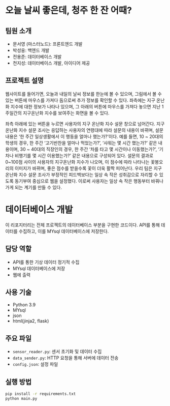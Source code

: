 # 오늘 날씨 좋은데, 청주 한 잔 어때?

## 팀원 소개
- 문서영 (마스터노드): 프론트엔드 개발
- 박성웅: 백엔드 개발
- 전용준: 데이터베이스 개발
- 천지성: 데이터베이스 개발, 아이디어 제공

## 프로젝트 설명
웹사이트를 들어가면, 오늘과 내일의 날씨 정보를 한눈에 볼 수 있으며, 그림에서 볼 수 있는 버튼에 마우스를 가져다 둠으로써 추가 정보를 확인할 수 있다.
좌측에는 지구 온난화 지수에 대한 정보가 나타나 있으며, 그 아래의 버튼에 마우스를 가져다 놓으면 지난 1주일간의 지구온난화 지수를 보여주는 화면을 볼 수 있다.

 좌측 아래에 있는 버튼을 누르면 사용자의 지구 온난화 지수 설문 창으로 넘어간다.
지구 온난화 지수 설문 조사는 응답하는 사용자의 연령대에 따라 설문의 내용이 바뀌며, 설문 내용은 ‘한 주간 일상생활에서 이 행동을 얼마나 했는가?’이다.
 예를 들면, 10 ~ 20대의 학생의 경우, 한 주간 ‘고기반찬을 얼마나 먹었는가?’, ‘샤워는 몇 시간 했는가?’ 같은 내용이며, 30 ~ 40대의 직장인의 경우, 한 주간 ‘차를 타고 몇 시간이나 이동했는가?’, ‘기차나 비행기를 몇 시간 이용했는가?’ 같은 내용으로 구성되어 있다.
 설문의 결과로 0~100점 사이의 사용자의 지구온난화 지수가 나오며, 이 점수에 따라 나타나는 꽃봉오리의 이미지가 바뀌며, 좋은 점수를 받을수록 꽃이 더욱 활짝 피어난다.
 우리 팀은 지구 온난화 지수 설문 조사가 부정적인 피드백보다는 일상 속 작은 성취감으로 자리할 수 있도록 동기부여 중심으로 웹을 설정했다. 이로써 사용자는 일상 속 작은 행동부터 바꿔나가게 되는 계기를 만들 수 있다.

# 데이터베이스 개발

이 리포지터리는 전체 프로젝트의 데이터베이스 부분을 구현한 코드이다. API를 통해 데이터를 수집하고, 이를 MYsql 데이터베이스에 저장한다.

## 담당 역할
- API를 통한 기상 데이터 정기적 수집
- MYsql 데이터베이스에 저장
- 웹에 출력

## 사용 기술
- Python 3.9
- MYsql
- json
- html(jinja2, flask)

## 주요 파일
- `sensor_reader.py`: 센서 초기화 및 데이터 수집
- `data_sender.py`: HTTP 요청을 통해 서버에 데이터 전송
- `config.json`: 설정 파일

## 실행 방법
```bash
pip install -r requirements.txt
python main.py
